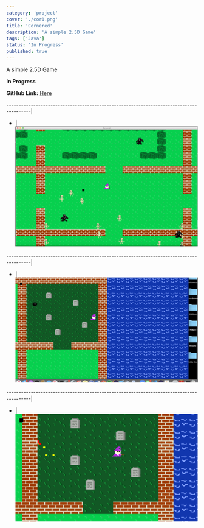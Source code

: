 ```yaml
---
category: 'project'
cover: './cor1.png'
title: 'Cornered'
description: 'A simple 2.5D Game'
tags: ['Java']
status: 'In Progress'
published: true
---
```

 
A simple 2.5D Game
  
**In Progress**
  
**GitHub Link:**
 <a href="https://github.com/ladeane00/Cornered">Here</a> 

----------------------------------------------------------------------------------------|
- | 
![](./cor1.png)

----------------------------------------------------------------------------------------|
- | 
![](./cor2.png)

----------------------------------------------------------------------------------------|
- | 
![](./cor3.png)           
